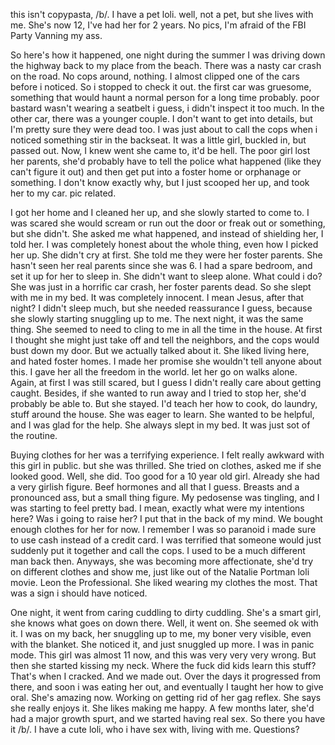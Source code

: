 this isn't copypasta, /b/. I have a pet loli. well, not a pet, but she lives with me. She's now 12, I've had her for 2 years. No pics, I'm afraid of the FBI Party Vanning my ass.

So here's how it happened, one night during the summer I was driving down the highway back to my place from the beach. There was a nasty car crash on the road. No cops around, nothing. I almost clipped one of the cars before i noticed. So i stopped to check it out. the first car was gruesome, something that would haunt a normal person for a long time probably. poor bastard wasn't wearing a seatbelt i guess, i didn't inspect it too much. In the other car, there was a younger couple. I don't want to get into details, but I'm pretty sure they were dead too. I was just about to call the cops when i noticed something stir in the backseat. It was a little girl, buckled in, but passed out. Now, I knew went she came to, it'd be hell. The poor girl lost her parents, she'd probably have to tell the police what happened (like they can't figure it out) and then get put into a foster home or orphanage or something. I don't know exactly why, but I just scooped her up, and took her to my car. pic related.

I got her home and I cleaned her up, and she slowly started to come to. I was scared she would scream or run out the door or freak out or something, but she didn't. She asked me what happened, and instead of shielding her, I told her. I was completely honest about the whole thing, even how I picked her up. She didn't cry at first. She told me they were her foster parents. She hasn't seen her real parents since she was 6. I had a spare bedroom, and set it up for her to sleep in. She didn't want to sleep alone. What could i do? She was just in a horrific car crash, her foster parents dead. So she slept with me in my bed. It was completely innocent. I mean Jesus, after that night? I didn't sleep much, but she needed reassurance I guess, because she slowly starting snuggling up to me. The next night, it was the same thing. She seemed to need to cling to me in all the time in the house. At first I thought she might just take off and tell the neighbors, and the cops would bust down my door. But we actually talked about it. She liked living here, and hated foster homes. I made her promise she wouldn't tell anyone about this. I gave her all the freedom in the world. let her go on walks alone. Again, at first I was still scared, but I guess I didn't really care about getting caught. Besides, if she wanted to run away and I tried to stop her, she'd probably be able to. But she stayed. I'd teach her how to cook, do laundry, stuff around the house. She was eager to learn. She wanted to be helpful, and I was glad for the help. She always slept in my bed. It was just sot of the routine.

Buying clothes for her was a terrifying experience. I felt really awkward with this girl in public. but she was thrilled. She tried on clothes, asked me if she looked good. Well, she did. Too good for a 10 year old girl. Already she had a very girlish figure. Beef hormones and all that I guess. Breasts and a pronounced ass, but a small thing figure. My pedosense was tingling, and I was starting to feel pretty bad. I mean, exactly what were my intentions here? Was i going to raise her? I put that in the back of my mind. We bought enough clothes for her for now. I remember I was so paranoid i made sure to use cash instead of a credit card. I was terrified that someone would just suddenly put it together and call the cops. I used to be a much different man back then. Anyways, she was becoming more affectionate, she'd try on different clothes and show me, just like out of the Natalie Portman loli movie. Leon the Professional. She liked wearing my clothes the most. That was a sign i should have noticed.

One night, it went from caring cuddling to dirty cuddling. She's a smart girl, she knows what goes on down there. Well, it went on. She seemed ok with it. I was on my back, her snuggling up to me, my boner very visible, even with the blanket. She noticed it, and just snuggled up more. I was in panic mode. This girl was almost 11 now, and this was very very very wrong. But then she started kissing my neck. Where the fuck did kids learn this stuff? That's when I cracked. And we made out. Over the days it progressed from there, and soon i was eating her out, and eventually I taught her how to give oral. She's amazing now. Working on getting rid of her gag reflex. She says she really enjoys it. She likes making me happy. A few months later, she'd had a major growth spurt, and we started having real sex. So there you have it /b/. I have a cute loli, who i have sex with, living with me. Questions? 
